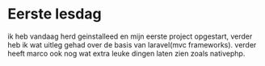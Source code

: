 # Eerste lesdag

ik heb vandaag herd geinstalleed en mijn eerste project opgestart, verder heb ik wat uitleg gehad over de basis van laravel(mvc frameworks).
verder heeft marco ook nog wat extra leuke dingen laten zien zoals nativephp.

